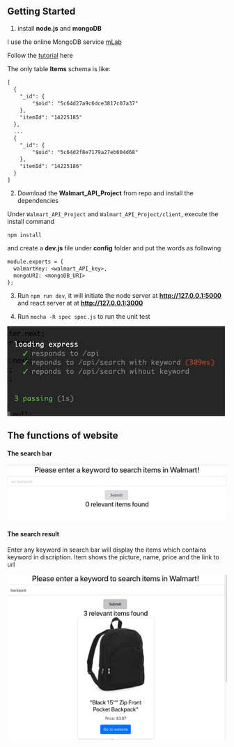 ## Getting Started

1. install **node.js** and **mongoDB**

I use the online MongoDB service [mLab](https://mlab.com/)

Follow the [tutorial](https://medium.com/javascript-in-plain-english/full-stack-mongodb-react-node-js-express-js-in-one-simple-app-6cc8ed6de274) here

The only table **Items** schema is like:

```
[
  {
    "_id": {
        "$oid": "5c64d27a9c6dce3817c07a37"
    },
    "itemId": "14225185"
  },
  ...
  {
    "_id": {
        "$oid": "5c64d2f8e7179a27eb604d68"
    },
    "itemId": "14225186"
  }
]
```


2. Download the **Walmart_API_Project** from repo and install the dependencies

Under `Walmart_API_Project` and `Walmart_API_Project/client`, execute the install command

```
npm install
```

and create a **dev.js** file under **config** folder and put the words as following

```
module.exports = {
  walmartKey: <walmart_API_key>,
  mongoURI: <mongoDB_URI>
};
```


3. Run `npm run dev`, it will initiate the node server at **http://127.0.0.1:5000** and react server at at **http://127.0.0.1:3000**


4. Run `mocha -R spec spec.js` to run the unit test

<img src="pic/unit_test.png" width="500">



## The functions of website

#### The search bar

![Screenshot](pic/search_bar.png)

#### The search result

Enter any keyword in search bar will display the items which contains keyword in discription. Item shows the picture, name, price and the link to url

![Screenshot](pic/search_display.png)
